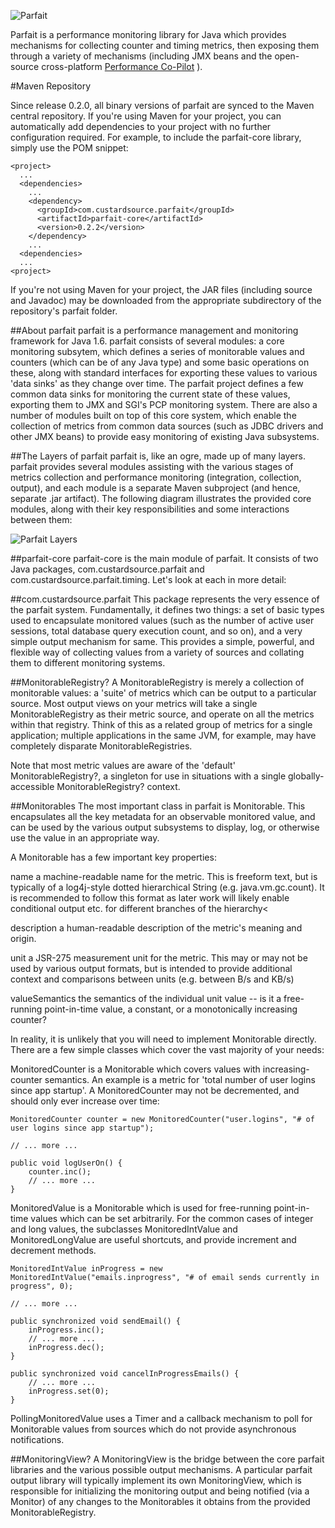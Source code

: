 ![Parfait](https://raw.githubusercontent.com/performancecopilot/parfait/master/site/images/logo.jpg "Parfait Performance Monitoring")

Parfait is a performance monitoring library for Java which provides mechanisms for collecting counter and timing metrics, then exposing them through a variety of mechanisms (including JMX beans and the open-source cross-platform [Performance Co-Pilot](http://pcp.io) ).


#Maven Repository

Since release 0.2.0, all binary versions of parfait are synced to the Maven central repository. If you're using Maven for your project, you can automatically add dependencies to your project with no further configuration required. For example, to include the parfait-core library, simply use the POM snippet:

    <project>
      ...
      <dependencies>
        ...
        <dependency>
          <groupId>com.custardsource.parfait</groupId>
          <artifactId>parfait-core</artifactId>
          <version>0.2.2</version>
        </dependency>
        ...
      <dependencies>
      ...
    <project>
If you're not using Maven for your project, the JAR files (including source and Javadoc) may be downloaded from the appropriate subdirectory of the repository's parfait folder.

##About parfait
parfait is a performance management and monitoring framework for Java 1.6. parfait consists of several modules: a core monitoring subsytem, which defines a series of monitorable values and counters (which can be of any Java type) and some basic operations on these, along with standard interfaces for exporting these values to various 'data sinks' as they change over time. The parfait project defines a few common data sinks for monitoring the current state of these values, exporting them to JMX and SGI's PCP monitoring system. There are also a number of modules built on top of this core system, which enable the collection of metrics from common data sources (such as JDBC drivers and other JMX beans) to provide easy monitoring of existing Java subsystems.

##The Layers of parfait
parfait is, like an ogre, made up of many layers. parfait provides several modules assisting with the various stages of metrics collection and performance monitoring (integration, collection, output), and each module is a separate Maven subproject (and hence, separate .jar artifact). The following diagram illustrates the provided core modules, along with their key responsibilities and some interactions between them:

![Parfait Layers](https://raw.githubusercontent.com/performancecopilot/parfait/master/site/images/parfait-layers.png "Parfait Layers")

##parfait-core
parfait-core is the main module of parfait. It consists of two Java packages, com.custardsource.parfait and com.custardsource.parfait.timing. Let's look at each in more detail:

##com.custardsource.parfait
This package represents the very essence of the parfait system. Fundamentally, it defines two things: a set of basic types used to encapsulate monitored values (such as the number of active user sessions, total database query execution count, and so on), and a very simple output mechanism for same. This provides a simple, powerful, and flexible way of collecting values from a variety of sources and collating them to different monitoring systems.

##MonitorableRegistry?
A MonitorableRegistry is merely a collection of monitorable values: a 'suite' of metrics which can be output to a particular source. Most output views on your metrics will take a single MonitorableRegistry as their metric source, and operate on all the metrics within that registry. Think of this as a related group of metrics for a single application; multiple applications in the same JVM, for example, may have completely disparate MonitorableRegistries.

Note that most metric values are aware of the 'default' MonitorableRegistry?, a singleton for use in situations with a single globally-accessible MonitorableRegistry? context.

##Monitorables
The most important class in parfait is Monitorable<T>. This encapsulates all the key metadata for an observable monitored value, and can be used by the various output subsystems to display, log, or otherwise use the value in an appropriate way.

A Monitorable has a few important key properties:

name a machine-readable name for the metric. This is freeform text, but is typically of a log4j-style dotted hierarchical String (e.g. java.vm.gc.count). It is recommended to follow this format as later work will likely enable conditional output etc. for different branches of the hierarchy<

description a human-readable description of the metric's meaning and origin.

unit a JSR-275 measurement unit for the metric. This may or may not be used by various output formats, but is intended to provide additional context and comparisons between units (e.g. between B/s and KB/s)

valueSemantics the semantics of the individual unit value -- is it a free-running point-in-time value, a constant, or a monotonically increasing counter?

In reality, it is unlikely that you will need to implement Monitorable directly. There are a few simple classes which cover the vast majority of your needs:

MonitoredCounter is a Monitorable<Long> which covers values with increasing-counter semantics. An example is a metric for 'total number of user logins since app startup'. A MonitoredCounter may not be decremented, and should only ever increase over time:

    MonitoredCounter counter = new MonitoredCounter("user.logins", "# of user logins since app startup");

    // ... more ...

    public void logUserOn() {
        counter.inc();
        // ... more ...
    }
MonitoredValue<T> is a Monitorable<T> which is used for free-running point-in-time values which can be set arbitrarily. For the common cases of integer and long values, the subclasses MonitoredIntValue and MonitoredLongValue are useful shortcuts, and provide increment and decrement methods.

    MonitoredIntValue inProgress = new MonitoredIntValue("emails.inprogress", "# of email sends currently in progress", 0);

    // ... more ...

    public synchronized void sendEmail() {
        inProgress.inc();
        // ... more ...
        inProgress.dec();
    }

    public synchronized void cancelInProgressEmails() {
        // ... more ...
        inProgress.set(0);
    }
PollingMonitoredValue<T> uses a Timer and a callback mechanism to poll for Monitorable values from sources which do not provide asynchronous notifications.

##MonitoringView?
A MonitoringView is the bridge between the core parfait libraries and the various possible output mechanisms. A particular parfait output library will typically implement its own MonitoringView, which is responsible for initializing the monitoring output and being notified (via a Monitor) of any changes to the Monitorables it obtains from the provided MonitorableRegistry.